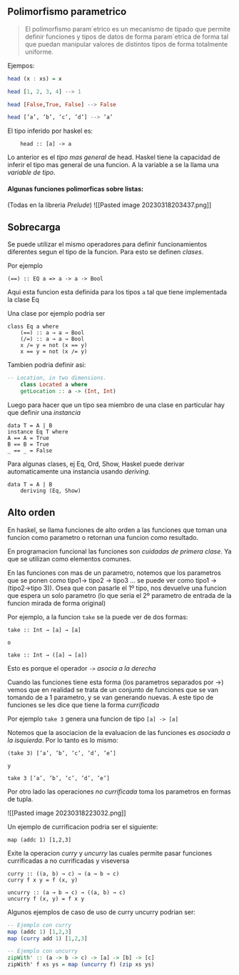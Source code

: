
## Polimorfismo parametrico

> El polimorfismo param´etrico es un mecanismo de tipado que permite definir funciones y tipos de datos de forma param´etrica de forma tal que puedan manipular valores de distintos tipos de forma totalmente uniforme.

Ejempos: 

``` hs
head (x : xs) = x 

head [1, 2, 3, 4] --> 1 

head [False,True, False] --> False 

head [’a’, ’b’, ’c’, ’d’] --> ’a’
```

El tipo inferido por haskel es:

```
	head :: [a] -> a
```

Lo anterior es el *tipo mas general* de head. Haskel tiene la capacidad de inferir el tipo mas general de una funcion.
A la variable a se la llama una *variable de tipo*. 

#### Algunas funciones polimorficas sobre listas:
(Todas en la libreria *Prelude*)
![[Pasted image 20230318203437.png]]


## Sobrecarga

Se puede utilizar el mismo operadores para definir funcionamientos diferentes segun el tipo de la funcion. 
Para esto se definen *clases*. 

Por ejemplo 

```
(==) :: EQ a => a -> a -> Bool
```

Aqui esta funcion esta definida para los tipos `a` tal que tiene implementada la clase Eq

Una clase por ejemplo podria ser 

```
class Eq a where 
	(==) :: a → a → Bool 
	(/=) :: a → a → Bool 
	x /= y = not (x == y) 
	x == y = not (x /= y)
```

Tambien podria definir asi: 
```hs
-- Location, in two dimensions.
	class Located a where
    getLocation :: a -> (Int, Int)
```

Luego para hacer que un tipo sea miembro de una clase en particular hay que definir una *instancia*

```
data T = A | B 
instance Eq T where 
A == A = True 
B == B = True 
_ == _ = False
```

Para algunas clases, ej Eq, Ord, Show, Haskel puede derivar automaticamente una instancia usando *deriving*.

```
data T = A | B 
	deriving (Eq, Show)
```

## Alto orden
En haskel, se llama funciones de alto orden a las funciones que toman una funcion como parametro o retornan una funcion como resultado. 

En programacion funcional las funciones son *cuidadas de primera clase*. Ya que se utilizan como elementos comunes. 

En las funciones con mas de un parametro, notemos que los parametros que se ponen como tipo1-> tipo2 -> tipo3 ... se puede ver como tipo1 -> (tipo2->tipo 3)). Osea que con pasarle el 1º tipo, nos devuelve una funcion que espera un solo parametro (lo que seria el 2º parametro de entrada de la funcion mirada de forma original)

Por ejemplo, a la funcion `take` se la puede ver de dos formas: 

```
take :: Int → [a] → [a]

o 

take :: Int → ([a] → [a])
```

Esto es porque el operador `->` *asocia a la derecha*

Cuando las funciones tiene esta forma (los parametros separados por ->) vemos que en realidad se trata de un conjunto de funciones que se van tomando de a 1 parametro, y se van generando nuevas. 
A este tipo de funciones se les dice que tiene la forma *currificada*

Por ejemplo `take 3` genera una funcion de tipo `[a] -> [a]`

Notemos que la asociacion de la evaluacion de las funciones es *asociada a la isquierda*. Por lo tanto es lo mismo: 
```
(take 3) [’a’, ’b’, ’c’, ’d’, ’e’]

y 

take 3 [’a’, ’b’, ’c’, ’d’, ’e’]
```

Por otro lado las operaciones *no currificada* toma los parametros en formas de tupla.

![[Pasted image 20230318223032.png]]

Un ejemplo de currificacion podria ser el siguiente: 

```
map (addc 1) [1,2,3]
```

Exite la operacion *curry* y *uncurry* las cuales permite pasar funciones currificadas a no currificadas y viseversa 

```
curry :: ((a, b) → c) → (a → b → c) 
curry f x y = f (x, y) 

uncurry :: (a → b → c) → ((a, b) → c) 
uncurry f (x, y) = f x y
```

Algunos ejemplos de caso de uso de curry uncurry podrian ser: 

```hs
-- Ejemplo con curry
map (addc 1) [1,2,3]
map (curry add 1) [1,2,3]
```

```hs 
-- Ejemplo con uncurry
zipWith' :: (a -> b -> c) -> [a] -> [b] -> [c]
zipWith' f xs ys = map (uncurry f) (zip xs ys)
```